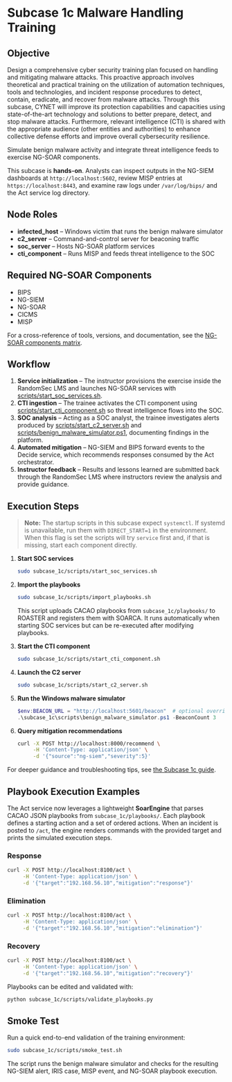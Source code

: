 # Subcase 1c Malware Handling Training

## Objective
Design a comprehensive cyber security training plan focused on handling and mitigating malware attacks. This proactive approach
involves theoretical and practical training on the utilization of automation techniques, tools and technologies, and incident response procedures to detect, contain, eradicate, and recover from malware attacks. Through this subcase, CYNET will improve its
protection capabilities and capacities using state-of-the-art technology and solutions to better prepare, detect, and stop malware attacks. Furthermore, relevant intelligence (CTI) is shared with the appropriate audience (other entities and authorities) to enhance collective defense efforts and improve overall cybersecurity resilience.

Simulate benign malware activity and integrate threat intelligence feeds to exercise NG-SOAR components.

This subcase is **hands-on**. Analysts can inspect outputs in the NG-SIEM dashboards at `http://localhost:5602`, review MISP entries at `https://localhost:8443`, and examine raw logs under `/var/log/bips/` and the Act service log directory.

## Node Roles
- **infected_host** – Windows victim that runs the benign malware simulator
- **c2_server** – Command-and-control server for beaconing traffic
- **soc_server** – Hosts NG-SOAR platform services
- **cti_component** – Runs MISP and feeds threat intelligence to the SOC

## Required NG-SOAR Components
- BIPS
- NG-SIEM
- NG-SOAR
- CICMS
- MISP

For a cross-reference of tools, versions, and documentation, see the [NG-SOAR components matrix](../docs/ngsoar_components_matrix.md).

## Workflow
1. **Service initialization** – The instructor provisions the exercise inside the RandomSec LMS and launches NG-SOAR services with [scripts/start_soc_services.sh](scripts/start_soc_services.sh).
2. **CTI ingestion** – The trainee activates the CTI component using [scripts/start_cti_component.sh](scripts/start_cti_component.sh) so threat intelligence flows into the SOC.
3. **SOC analysis** – Acting as a SOC analyst, the trainee investigates alerts produced by [scripts/start_c2_server.sh](scripts/start_c2_server.sh) and [scripts/benign_malware_simulator.ps1](scripts/benign_malware_simulator.ps1), documenting findings in the platform.
4. **Automated mitigation** – NG-SIEM and BIPS forward events to the Decide service, which recommends responses consumed by the Act orchestrator.
5. **Instructor feedback** – Results and lessons learned are submitted back through the RandomSec LMS where instructors review the analysis and provide guidance.

## Execution Steps
> **Note:** The startup scripts in this subcase expect `systemctl`. If systemd is unavailable, run them with `DIRECT_START=1` in the environment. When this flag is set the scripts will try `service` first and, if that is missing, start each component directly.
1. **Start SOC services**
   ```bash
   sudo subcase_1c/scripts/start_soc_services.sh
   ```
2. **Import the playbooks**
   ```bash
   sudo subcase_1c/scripts/import_playbooks.sh
   ```
   This script uploads CACAO playbooks from `subcase_1c/playbooks/` to ROASTER and registers them with SOARCA. It runs automatically when starting SOC services but can be re-executed after modifying playbooks.
3. **Start the CTI component**
   ```bash
   sudo subcase_1c/scripts/start_cti_component.sh
   ```
4. **Launch the C2 server**
   ```bash
   sudo subcase_1c/scripts/start_c2_server.sh
   ```
5. **Run the Windows malware simulator**
   ```powershell
   $env:BEACON_URL = "http://localhost:5601/beacon"  # optional override
   .\subcase_1c\scripts\benign_malware_simulator.ps1 -BeaconCount 3
   ```

6. **Query mitigation recommendations**
   ```bash
   curl -X POST http://localhost:8000/recommend \
        -H 'Content-Type: application/json' \
        -d '{"source":"ng-siem","severity":5}'
   ```

For deeper guidance and troubleshooting tips, see [the Subcase 1c guide](../docs/subcase_1c_guide.md).

## Playbook Execution Examples
The Act service now leverages a lightweight **SoarEngine** that parses CACAO JSON playbooks from `subcase_1c/playbooks/`. Each playbook defines a starting action and a set of ordered actions. When an incident is posted to `/act`, the engine renders commands with the provided target and prints the simulated execution steps.

### Response
```bash
curl -X POST http://localhost:8100/act \
     -H 'Content-Type: application/json' \
     -d '{"target":"192.168.56.10","mitigation":"response"}'
```

### Elimination
```bash
curl -X POST http://localhost:8100/act \
     -H 'Content-Type: application/json' \
     -d '{"target":"192.168.56.10","mitigation":"elimination"}'
```

### Recovery
```bash
curl -X POST http://localhost:8100/act \
     -H 'Content-Type: application/json' \
     -d '{"target":"192.168.56.10","mitigation":"recovery"}'
```

Playbooks can be edited and validated with:

```bash
python subcase_1c/scripts/validate_playbooks.py
```

## Smoke Test
Run a quick end-to-end validation of the training environment:

```bash
sudo subcase_1c/scripts/smoke_test.sh
```

The script runs the benign malware simulator and checks for the resulting NG-SIEM alert, IRIS case, MISP event, and NG-SOAR playbook execution.
